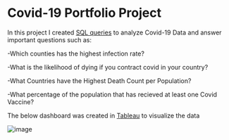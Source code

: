 # Covid-19 Portfolio Project

In this project I created [SQL queries](https://github.com/AndrewMahajan/PortfolioProjects/blob/main/Covid-19%20SQL%20Queries) to analyze Covid-19 Data and answer important questions such as:

-Which counties has the highest infection rate?

-What is the likelihood of dying if you contract covid in your country?

-What Countries have the Highest Death Count per Population?

-What percentage of the population that has recieved at least one Covid Vaccine?



 The below dashboard was created in [Tableau](https://public.tableau.com/app/profile/andrew.mahajan/viz/Covid-19Dashboard_16923146435660/Dashboard1url) to visualize the data

![image](https://github.com/AndrewMahajan/PortfolioProjects/assets/1800480/c89bf900-ed27-421d-a5f0-57a4c2f26739)





